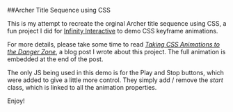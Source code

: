 ##Archer Title Sequence using CSS

This is my attempt to recreate the orginal Archer title sequence using CSS, a fun project I did for [Infinity Interactive](http://iinteractive.com) to demo CSS keyframe animations.

For more details, please take some time to read _[Taking CSS Animations to the Danger Zone](http://iinteractive.com/notebook/2015/04/08/taking-css-animations-to-the-danger-zone.html)_, a blog post I wrote about this project. The full animation is embedded at the end of the post.

The only JS being used in this demo is for the Play and Stop buttons, which were added to give a little more control. They simply add / remove the _start_ class, which is linked to all the animation properties.

Enjoy!